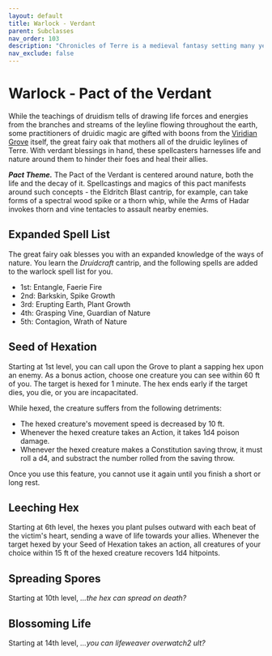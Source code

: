 ```yaml
---
layout: default
title: Warlock - Verdant
parent: Subclasses
nav_order: 103
description: "Chronicles of Terre is a medieval fantasy setting many years in the writing."
nav_exclude: false
---
```


# Warlock - Pact of the Verdant

While the teachings of druidism tells of drawing life forces and energies from the branches and streams of the leyline flowing throughout the earth, some practitioners of druidic magic are gifted with boons from the [Viridian Grove](../region/Verza#viridian-grove) itself, the great fairy oak that mothers all of the druidic leylines of Terre. With verdant blessings in hand, these spellcasters harnesses life and nature around them to hinder their foes and heal their allies.

***Pact Theme.*** The Pact of the Verdant is centered around nature, both the life and the decay of it. Spellcastings and magics of this pact manifests around such concepts - the Eldritch Blast cantrip, for example, can take forms of a spectral wood spike or a thorn whip, while the Arms of Hadar invokes thorn and vine tentacles to assault nearby enemies.

## Expanded Spell List

The great fairy oak blesses you with an expanded knowledge of the ways of nature. You learn the *Druidcraft* cantrip, and the following spells are added to the warlock spell list for you.
- 1st: Entangle, Faerie Fire
- 2nd: Barkskin, Spike Growth
- 3rd: Erupting Earth, Plant Growth
- 4th: Grasping Vine, Guardian of Nature
- 5th: Contagion, Wrath of Nature

## Seed of Hexation

Starting at 1st level, you can call upon the Grove to plant a sapping hex upon an enemy. As a bonus action, choose one creature you can see within 60 ft of you. The target is hexed for 1 minute. The hex ends early if the target dies, you die, or you are incapacitated. 

While hexed, the creature suffers from the following detriments:
- The hexed creature's movement speed is decreased by 10 ft.
- Whenever the hexed creature takes an Action, it takes 1d4 poison damage.
- Whenever the hexed creature makes a Constitution saving throw, it must roll a d4, and substract the number rolled from the saving throw.

Once you use this feature, you cannot use it again until you finish a short or long rest.

## Leeching Hex

Starting at 6th level, the hexes you plant pulses outward with each beat of the victim's heart, sending a wave of life towards your allies. Whenever the target hexed by your Seed of Hexation takes an action, all creatures of your choice within 15 ft of the hexed creature recovers 1d4 hitpoints.

## Spreading Spores

Starting at 10th level, *...the hex can spread on death?*

## Blossoming Life

Starting at 14th level, *...you can lifeweaver overwatch2 ult?*